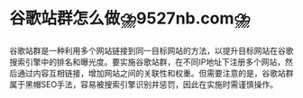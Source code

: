 # 谷歌站群怎么做⛈️9527nb.com⛈️

谷歌站群是一种利用多个网站链接到同一目标网站的方法，以提升目标网站在谷歌搜索引擎中的排名和曝光度。要实施谷歌站群，在不同IP地址下注册多个网站，然后通过内容互相链接，增加网站之间的关联性和权重。但需要注意的是，谷歌站群属于黑帽SEO手法，容易被搜索引擎识别并惩罚，因此在实施时需谨慎操作。